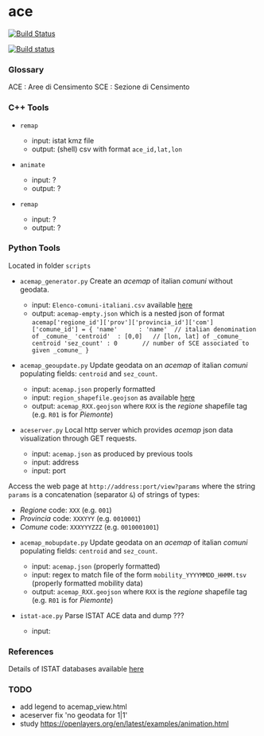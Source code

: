 # ace

[![Build Status](https://travis-ci.com/physycom/ace.svg?branch=master)](https://travis-ci.com/physycom/ace)

[![Build status](https://ci.appveyor.com/api/projects/status/kcl6000vv11rwxca?svg=true)](https://ci.appveyor.com/project/cenit/ace)

### Glossary

ACE : Aree di Censimento
SCE : Sezione di Censimento

### C++ Tools

- `remap`
  + input: istat kmz file
  + output: (shell) csv with format `ace_id,lat,lon`

- `animate`
  + input: ?
  + output: ?

- `remap`
  + input: ?
  + output: ?

### Python Tools
Located in folder `scripts`

- `acemap_generator.py`
Create an *acemap* of italian _comuni_ without geodata.
  + input: `Elenco-comuni-italiani.csv` available [here](https://www.istat.it/it/archivio/6789)
  + output: `acemap-empty.json` which is a nested json of format
`
acemap['regione_id']['prov']['provincia_id']['com']['comune_id'] = {
  'name'      : 'name'  // italian denomination of _comune_
  'centroid'  : [0,0]   // [lon, lat] of _comune_ centroid
  'sez_count' : 0       // number of SCE associated to given _comune_
}
`

- `acemap_geoupdate.py`
Update geodata on an *acemap* of italian _comuni_ populating fields: `centroid` and `sez_count`.
  + input: `acemap.json` properly formatted
  + input: `region_shapefile.geojson` as available [here](https://www.istat.it/it/archivio/104317)
  + output: `acemap_RXX.geojson` where `RXX` is the _regione_ shapefile tag (e.g. `R01` is for _Piemonte_)


- `aceserver.py` Local http server which provides *acemap* json data visualization through GET requests.
  + input: `acemap.json` as produced by previous tools
  + input: address
  + input: port

Access the web page at `http://address:port/view?params` where the string `params` is a concatenation (separator `&`) of strings of types:
  + _Regione_ code: `XXX` (e.g. `001`)
  + _Provincia_ code: `XXXYYY` (e.g. `0010001`)
  + _Comune_ code: `XXXYYYZZZ` (e.g. `0010001001`)


- `acemap_mobupdate.py`
Update geodata on an *acemap* of italian _comuni_ populating fields: `centroid` and `sez_count`.
  + input: `acemap.json` (properly formatted)
  + input: regex to match file of the form `mobility_YYYYMMDD_HHMM.tsv` (properly formatted mobility data)
  + output: `acemap_RXX.geojson` where `RXX` is the _regione_ shapefile tag (e.g. `R01` is for _Piemonte_)

- `istat-ace.py`
Parse ISTAT ACE data and dump ???
  + input:


### References
Details of ISTAT databases available [here](https://www.istat.it/it/files/2013/11/2015.04.28-Descrizione-dati-Pubblicazione.pdf)

### TODO
- add legend to acemap_view.html
- aceserver fix 'no geodata for 1|1'
- study https://openlayers.org/en/latest/examples/animation.html